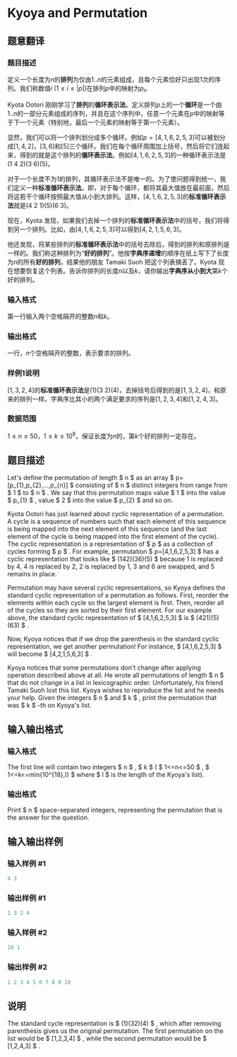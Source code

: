 # Kyoya and Permutation

## 题意翻译

### 题目描述

定义一个长度为$n$的**排列**为仅由$1..n$的元素组成，且每个元素恰好只出现$1$次的序列。我们称数值$i\ (1\leq i \leq |p|)$在排列$p$中的映射为$p_i$。

Kyota Ootori 刚刚学习了**排列**的**循环表示法**。定义排列$p$上的一个**循环**是一个由$1..n$的一部分元素组成的序列，并且在这个序列中，任意一个元素在$p$中的映射等于下一个元素（特别地，最后一个元素的映射等于第一个元素）。

显然，我们可以将一个排列划分成多个循环。例如$p=[4,1,6,2,5,3]$可以被划分成$[1,4,2]$，$[3,6]$和$[5]$三个循环。我们在每个循环周围加上括号，然后将它们连起来，得到的就是这个排列的**循环表示法**。例如$[4,1,6,2,5,3]$的一种循环表示法是$(1\ 4\ 2)(3\ 6)(5)$。

对于一个长度不为$1$的排列，其循环表示法不是唯一的。为了使问题得到统一，我们定义一种**标准循环表示法**。即，对于每个循环，都将其最大值放在最前面，然后将这若干个循环按照最大值从小到大排列。这样，$[4,1,6,2,5,3]$的**标准循环表示法**就是$(4\ 2\ 1)(5)(6\ 3)$。

现在，Kyota 发现，如果我们去掉一个排列的**标准循环表示法**中的括号，我们将得到另一个排列。比如，由$[4,1,6,2,5,3]$可以得到$[4,2,1,5,6,3]$。

他还发现，将某些排列的**标准循环表示法**中的括号去除后，得到的排列和原排列是一样的。我们称这种排列为“**好的排列**”。他按**字典序递增**的顺序在纸上写下了长度为$n$的所有**好的排列**，结果他的朋友 Tamaki Suoh 把这个列表搞丢了。Kyota 现在想要恢复这个列表。告诉你排列的长度$n$以及$k$，请你输出**字典序从小到大**第$k$个好的排列。

### 输入格式

第一行输入两个空格隔开的整数$n$和$k$。

### 输出格式

一行，$n$个空格隔开的整数，表示要求的排列。

### 样例1说明

$[1,3,2,4]$的**标准循环表示法**是$(1)(3\ 2)(4)$，去掉括号后得到的是$[1,3,2,4]$，和原来的排列一样。字典序比其小的两个满足要求的序列是$[1,2,3,4]$和$[1,2,4,3]$。

### 数据范围

$1 \leq n \leq 50$，$1 \leq k \leq 10^8$。保证长度为$n$的，第$k$个好的排列一定存在。

## 题目描述

Let's define the permutation of length $ n $ as an array $ p=[p_{1},p_{2},...,p_{n}] $ consisting of $ n $ distinct integers from range from $ 1 $ to $ n $ . We say that this permutation maps value $ 1 $ into the value $ p_{1} $ , value $ 2 $ into the value $ p_{2} $ and so on.

Kyota Ootori has just learned about cyclic representation of a permutation. A cycle is a sequence of numbers such that each element of this sequence is being mapped into the next element of this sequence (and the last element of the cycle is being mapped into the first element of the cycle). The cyclic representation is a representation of $ p $ as a collection of cycles forming $ p $ . For example, permutation $ p=[4,1,6,2,5,3] $ has a cyclic representation that looks like $ (142)(36)(5) $ because 1 is replaced by 4, 4 is replaced by 2, 2 is replaced by 1, 3 and 6 are swapped, and 5 remains in place.

Permutation may have several cyclic representations, so Kyoya defines the standard cyclic representation of a permutation as follows. First, reorder the elements within each cycle so the largest element is first. Then, reorder all of the cycles so they are sorted by their first element. For our example above, the standard cyclic representation of $ [4,1,6,2,5,3] $ is $ (421)(5)(63) $ .

Now, Kyoya notices that if we drop the parenthesis in the standard cyclic representation, we get another permutation! For instance, $ [4,1,6,2,5,3] $ will become $ [4,2,1,5,6,3] $ .

Kyoya notices that some permutations don't change after applying operation described above at all. He wrote all permutations of length $ n $ that do not change in a list in lexicographic order. Unfortunately, his friend Tamaki Suoh lost this list. Kyoya wishes to reproduce the list and he needs your help. Given the integers $ n $ and $ k $ , print the permutation that was $ k $ -th on Kyoya's list.

## 输入输出格式

### 输入格式

The first line will contain two integers $ n $ , $ k $ ( $ 1<=n<=50 $ , $ 1<=k<=min{10^{18},l} $ where $ l $ is the length of the Kyoya's list).

### 输出格式

Print $ n $ space-separated integers, representing the permutation that is the answer for the question.

## 输入输出样例

### 输入样例 #1

```cpp
4 3

```
### 输出样例 #1

```cpp
1 3 2 4

```
### 输入样例 #2

```cpp
10 1

```
### 输出样例 #2

```cpp
1 2 3 4 5 6 7 8 9 10

```
## 说明

The standard cycle representation is $ (1)(32)(4) $ , which after removing parenthesis gives us the original permutation. The first permutation on the list would be $ [1,2,3,4] $ , while the second permutation would be $ [1,2,4,3] $ .

